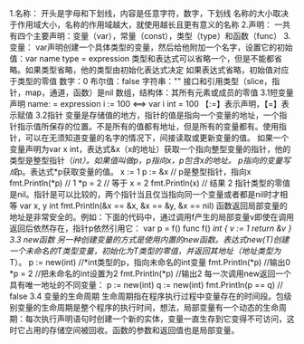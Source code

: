1.名称：
    开头是字母和下划线，内容是任意字符，数字，下划线
    名称的大小取决于作用域大小，名称的作用域越大，就使用越长且更有意义的名称
2.声明：
    一共有四个主要声明：变量（var），常量（const），类型（type）和函数（func）
3.变量：
    var声明创建一个具体类型的变量，然后给他附加一个名字，设置它的初始值：var name type = expression
    类型和表达式可以省略一个，但是不能都省略。如果类型省略，他的类型由初始化表达式决定
    如果表达式省略，初始值对应于类型的零值
        数字：0
        布尔值：false
        字符串：""
        接口和引用类型（slice，指针，map，通道，函数）是nil
        数组，结构体：其所有元素或成员的零值
    3.1短变量声明
        name: = expression
        i := 100 <==> var i int = 100
        【:=】表示声明，【=】表示赋值
    3.2指针
        变量是存储值的地方，指针的值是指向一个变量的地址，一个指针指示值所保存的位置。不是所有的值都有地址，但是所有的变量都有。使用指针，可以在无须知道变量的名字的情况下，间接读取或更新变量的值。
        如果一个变量声明为var x int，表达式&x（x的地址）获取一个指向整型变量的指针，他的类型是整型指针（*int）。如果值叫做p，p指向x，p包含x的地址。
        p指向的变量写成*p。表达式*p获取变量的值。
        x := 1
        p := &x         // p是整型指针，指向x
        fmt.Println(*p) // 1
        *p = 2          // 等于 x = 2 
        fmt.Println(x)  // 结果 2
        指针类型的零值是nil。指针是可以比较的，两个指针当且仅当指向同一个变量或者都是nil时才相等
        var x, y int
        fmt.Println(&x == &x, &x == &y, &x == nil)
        函数返回局部变量的地址是非常安全的。例如：下面的代码中，通过调用f产生的局部变量v即使在调用返回后依然存在，指针p依然引用它：
        var p = f()
        func f() *int {
            v := 1
            return &v
        }
    3.3 new函数
        另一种创建变量的方式是使用内置的new函数。表达式new(T)创建一个未命名的T类型变量，初始化为T类型的零值，并返回其地址（地址类型为*T）。
        p := new(int)    //*int类型的p，指向未命名的int变量
        fmt.Println(*p)  //输出0
        *p = 2           //把未命名的int设置为2
        fmt.Println(*p)  //输出2
        每一次调用new返回一个具有唯一地址的不同变量：
        p := new(int)
        q := new(int)
        fmt.Println(p == q) // false
    3.4 变量的生命周期
        生命周期指在程序执行过程中变量存在的时间段。包级别变量的生命周期是整个程序的执行时间，想法，局部变量有一个动态的生命周期：每次执行声明语句时创建一个新的实体，变量一直生存到它变得不可访问，这时它占用的存储空间被回收。函数的参数和返回值也是局部变量。